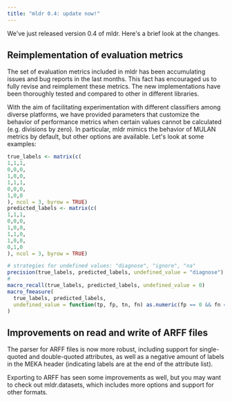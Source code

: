```yaml
---
title: "mldr 0.4: update now!"
---
```


We've just released version 0.4 of mldr. Here's a brief look at the changes.

## Reimplementation of evaluation metrics

The set of evaluation metrics included in mldr has been accumulating issues and bug reports in the last months. This fact has encouraged us to fully revise and reimplement these metrics. The new implementations have been thoroughly tested and compared to other in different libraries.

With the aim of facilitating experimentation with different classifiers among diverse platforms, we have provided parameters that customize the behavior of performance metrics when certain values cannot be calculated (e.g. divisions by zero). In particular, mldr mimics the behavior of MULAN metrics by default, but other options are available. Let's look at some examples:

~~~R
true_labels <- matrix(c(
1,1,1,
0,0,0,
1,0,0,
1,1,1,
0,0,0,
1,0,0
), ncol = 3, byrow = TRUE)
predicted_labels <- matrix(c(
1,1,1,
0,0,0,
1,0,0,
1,1,0,
1,0,0,
0,1,0
), ncol = 3, byrow = TRUE)

# strategies for undefined values: "diagnose", "ignore", "na"
precision(true_labels, predicted_labels, undefined_value = "diagnose")
# 
macro_recall(true_labels, predicted_labels, undefined_value = 0)
macro_fmeasure(
  true_labels, predicted_labels,
  undefined_value = function(tp, fp, tn, fn) as.numeric(fp == 0 && fn == 0)
)
~~~

## Improvements on read and write of ARFF files

The parser for ARFF files is now more robust, including support for single-quoted and double-quoted attributes, as well as a negative amount of labels in the MEKA header (indicating labels are at the end of the attribute list).

Exporting to ARFF has seen some improvements as well, but you may want to check out mldr.datasets, which includes more options and support for other formats.
<!--stackedit_data:
eyJoaXN0b3J5IjpbODY1NzU3MzE1XX0=
-->